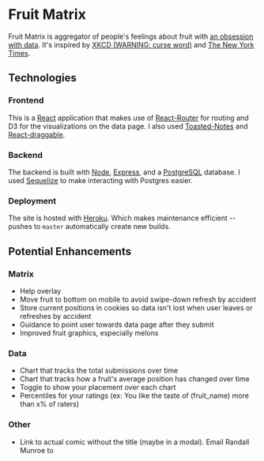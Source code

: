 # Fruit Matrix

Fruit Matrix is aggregator of people's feelings about fruit with [an obsession with data](https://fruit.tylerauer.com/data). It's inspired by [XKCD (WARNING: curse word)](https://xkcd.com/388/) and [The New York Times](https://www.nytimes.com/interactive/2017/08/09/upshot/game-of-thrones-chart.html).


## Technologies

### Frontend

This is a [React](https://reactjs.org/) application that makes use of [React-Router](https://reactrouter.com/web/guides/quick-start) for routing and D3 for the visualizations on the data page. I also used [Toasted-Notes](https://toasted-notes.netlify.app/) and [React-draggable](https://www.npmjs.com/package/react-draggable).

### Backend

The backend is built with [Node](https://nodejs.org/en/), [Express](https://expressjs.com/), and a [PostgreSQL](https://www.postgresql.org/) database. I used [Sequelize](https://sequelize.org/) to make interacting with Postgres easier.

### Deployment

The site is hosted with [Heroku](https://www.heroku.com/home). Which makes maintenance efficient -- pushes to `master` automatically create new builds.

## Potential Enhancements

### Matrix

- Help overlay
- Move fruit to bottom on mobile to avoid swipe-down refresh by accident
- Store current positions in cookies so data isn't lost when user leaves or refreshes by accident
- Guidance to point user towards data page after they submit
- Improved fruit graphics, especially melons

### Data

- Chart that tracks the total submissions over time
- Chart that tracks how a fruit's average position has changed over time
- Toggle to show your placement over each chart
- Percentiles for your ratings (ex: You like the taste of (fruit_name) more than x% of raters)

### Other

- Link to actual comic without the title (maybe in a modal). Email Randall Munroe to
